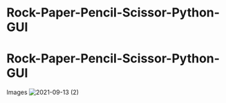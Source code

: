 ﻿# Rock-Paper-Pencil-Scissor-Python-GUI
# Rock-Paper-Pencil-Scissor-Python-GUI
Images
![2021-09-13 (2)](https://user-images.githubusercontent.com/88131508/133028028-8496fb44-364b-4266-bd33-4e6d5d9c3c1b.png)
